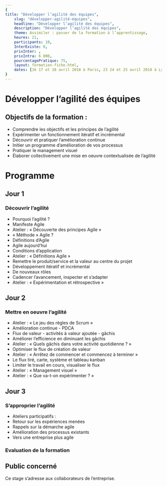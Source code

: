 ```yaml
---
{
title: "Développer l’agilité des équipes", 
	slug: "développer-agilité-équipes", 
	headline: "Développer l’agilité des équipes",
	description: "Développer l’agilité des équipes", 
	theme: Assimiler : passer de la formation à l’apprentissage,
	heures: 21,
	participants: 10,
	InterExiste: 0,
  	prixInter: ,
	prixIntra: 6 000,
	pourcentagePratique: 75,
	layout: formation-fiche.html, 
	dates: [16 17 et 18 avril 2018 à Paris, 23 24 et 25 avril 2018 à Lyon]
}
---
```


# Développer l’agilité des équipes

## Objectifs de la formation : ##

* Comprendre les objectifs et les principes de l’agilité
* Expérimenter un fonctionnement itératif et incrémental
* Découvrir et pratiquer l’amélioration continue
* Initier un programme d’amélioration de vos processus
* Pratiquer le management visuel
* Élaborer collectivement une mise en oeuvre contextualisée de l’agilité

# Programme #

## Jour 1 ##

### Découvrir l’agilité ###
* Pourquoi l’agilité ?
* Manifeste Agile
* Atelier : « Découverte des principes Agile »
* « Méthode » Agile ?
* Définitions d’Agile
* Agile aujourd’hui
* Conditions d’application
* Atelier : « Définitions Agile »
* Remettre le produit/service et la valeur au centre du projet
* Développement itératif et incrémental
* De nouveaux rôles
* Cadencer l’avancement, inspecter et s’adapter
* Atelier : « Expérimentation et rétrospective »

## Jour 2 ##

### Mettre en oeuvre l’agilité ###
* Atelier : « Le jeu des règles de Scrum »
* Amélioration continue - PDCA
* Flux de valeur - activités à valeur ajoutée - gâchis
* Améliorer l’efficience en diminuant les gâchis
* Atelier : « Quels gâchis dans votre activité quotidienne ? »
* Optimiser le flux de création de valeur
* Atelier : « Arrêtez de commencer et commencez à terminer »
* Le flux tiré, carte, système et tableau kanban
* Limiter le travail en cours, visualiser le flux
* Atelier : « Management visuel »
* Atelier : « Que va-t-on expérimenter ? »

## Jour 3 ##

### S’approprier l’agilité ###
* Ateliers participatifs :
* Retour sur les expériences menées
* Rappels sur la démarche agile
* Amélioration des processus existants
* Vers une entreprise plus agile

### Evaluation de la formation ###
 
 
## Public concerné ##
Ce stage s’adresse aux collaborateurs de l’entreprise.

